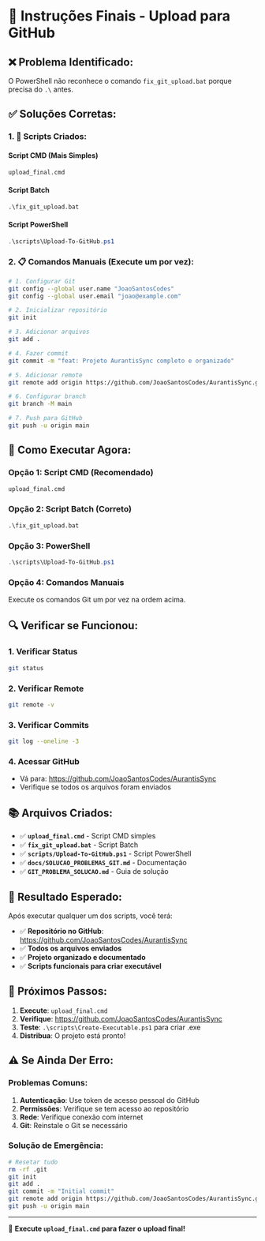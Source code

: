 # 🚀 Instruções Finais - Upload para GitHub

## ❌ **Problema Identificado:**
O PowerShell não reconhece o comando `fix_git_upload.bat` porque precisa do `.\` antes.

## ✅ **Soluções Corretas:**

### **1. 🔧 Scripts Criados:**

#### **Script CMD (Mais Simples)**
```cmd
upload_final.cmd
```

#### **Script Batch**
```cmd
.\fix_git_upload.bat
```

#### **Script PowerShell**
```powershell
.\scripts\Upload-To-GitHub.ps1
```

### **2. 📋 Comandos Manuais (Execute um por vez):**

```bash
# 1. Configurar Git
git config --global user.name "JoaoSantosCodes"
git config --global user.email "joao@example.com"

# 2. Inicializar repositório
git init

# 3. Adicionar arquivos
git add .

# 4. Fazer commit
git commit -m "feat: Projeto AurantisSync completo e organizado"

# 5. Adicionar remote
git remote add origin https://github.com/JoaoSantosCodes/AurantisSync.git

# 6. Configurar branch
git branch -M main

# 7. Push para GitHub
git push -u origin main
```

## 🎯 **Como Executar Agora:**

### **Opção 1: Script CMD (Recomendado)**
```cmd
upload_final.cmd
```

### **Opção 2: Script Batch (Correto)**
```cmd
.\fix_git_upload.bat
```

### **Opção 3: PowerShell**
```powershell
.\scripts\Upload-To-GitHub.ps1
```

### **Opção 4: Comandos Manuais**
Execute os comandos Git um por vez na ordem acima.

## 🔍 **Verificar se Funcionou:**

### **1. Verificar Status**
```bash
git status
```

### **2. Verificar Remote**
```bash
git remote -v
```

### **3. Verificar Commits**
```bash
git log --oneline -3
```

### **4. Acessar GitHub**
- Vá para: https://github.com/JoaoSantosCodes/AurantisSync
- Verifique se todos os arquivos foram enviados

## 📚 **Arquivos Criados:**

- ✅ **`upload_final.cmd`** - Script CMD simples
- ✅ **`fix_git_upload.bat`** - Script Batch
- ✅ **`scripts/Upload-To-GitHub.ps1`** - Script PowerShell
- ✅ **`docs/SOLUCAO_PROBLEMAS_GIT.md`** - Documentação
- ✅ **`GIT_PROBLEMA_SOLUCAO.md`** - Guia de solução

## 🎉 **Resultado Esperado:**

Após executar qualquer um dos scripts, você terá:

- ✅ **Repositório no GitHub**: https://github.com/JoaoSantosCodes/AurantisSync
- ✅ **Todos os arquivos enviados**
- ✅ **Projeto organizado e documentado**
- ✅ **Scripts funcionais para criar executável**

## 🚀 **Próximos Passos:**

1. **Execute**: `upload_final.cmd`
2. **Verifique**: https://github.com/JoaoSantosCodes/AurantisSync
3. **Teste**: `.\scripts\Create-Executable.ps1` para criar .exe
4. **Distribua**: O projeto está pronto!

## ⚠️ **Se Ainda Der Erro:**

### **Problemas Comuns:**
1. **Autenticação**: Use token de acesso pessoal do GitHub
2. **Permissões**: Verifique se tem acesso ao repositório
3. **Rede**: Verifique conexão com internet
4. **Git**: Reinstale o Git se necessário

### **Solução de Emergência:**
```bash
# Resetar tudo
rm -rf .git
git init
git add .
git commit -m "Initial commit"
git remote add origin https://github.com/JoaoSantosCodes/AurantisSync.git
git push -u origin main
```

---

🚀 **Execute `upload_final.cmd` para fazer o upload final!**
